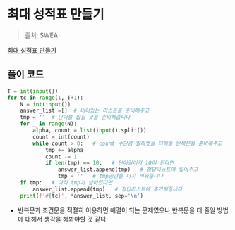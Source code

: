 # 최대 성적표 만들기

> 출처: SWEA

[최대 성적표 만들기](https://swexpertacademy.com/main/code/problem/problemDetail.do?contestProbId=AWOUfCJ6qVMDFAWg&)

## 풀이 코드

```python
T = int(input())
for tc in range(1, T+1):
    N = int(input())
    answer_list =[]  # 비어있는 리스트를 준비해주고
    tmp = ''  # 단어를 합칠 곳을 준비해줍니다
    for _ in range(N):
        alpha, count = list(input().split())
        count = int(count)
        while count > 0:   # count 수만큼 알파벳을 더해줄 반복문을 준비해주고
            tmp += alpha
            count -= 1
            if len(tmp) == 10:   # 단어길이가 10이 된다면
                answer_list.append(tmp)   # 정답리스트에 넣어주고
                tmp = ''   # tmp공간을 다시 비워줍니다
    if tmp:   # 아직 tmp가 남아있다면
        answer_list.append(tmp)   # 정답리스트에 추가해줍니다
    print(f'#{tc}', *answer_list, sep='\n')
```



- 반복문과 조건문을 적절히 이용하면 해결이 되는 문제였으나 반복문을 더 줄일 방법에 대해서 생각을 해봐야할 것 같다
